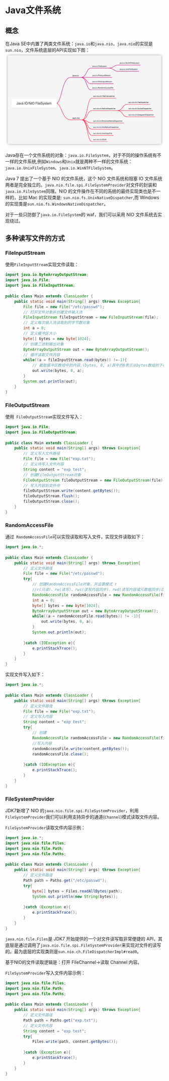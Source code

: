 # Java文件系统

## 概念

在Java SE中内置了两类文件系统：`java.io`和`java.nio`，`java.nio`的实现是`sun.nio`，文件系统底层的API实现如下图：
![img](Java文件系统.images/image-20201113121413510.png)

Java存在一个文件系统的对象：`java.io.FileSystem`，对于不同的操作系统有不一样的文件系统,例如`Windows`和`Unix`就是两种不一样的文件系统： `java.io.UnixFileSystem`、`java.io.WinNTFileSystem`。

Java 7 提出了一个基于 NIO 的文件系统，这个 NIO 文件系统和阻塞 IO 文件系统两者是完全独立的。`java.nio.file.spi.FileSystemProvider`对文件的封装和`java.io.FileSystem`同理。NIO 的文件操作在不同的系统的最终实现类也是不一样的，比如 Mac 的实现类是: `sun.nio.fs.UnixNativeDispatcher`,而 Windows 的实现类是`sun.nio.fs.WindowsNativeDispatcher`。

对于一些只防御了`java.io.FileSystem`的 waf，我们可以采用 NIO 文件系统去实现绕过。

## 多种读写文件的方式

### FileInputStream

使用`FileInputStream`实现文件读取：
```java
import java.io.ByteArrayOutputStream;
import java.io.File;
import java.io.FileInputStream;

public class Main extends ClassLoader {
    public static void main(String[] args) throws Exception{
        File file = new File("/etc/passwd");
        // 打开文件对象并创建文件输入流
        FileInputStream fileInputStream = new FileInputStream(file);
        // 定义每次输入流读取到的字节数对象
        int a = 0;
        // 定义缓冲区大小
        byte[] bytes = new byte[1024];
        // 创建二进制输出对象
        ByteArrayOutputStream out = new ByteArrayOutputStream();
        // 循环读取文件内容
        while((a = fileInputStream.read(bytes)) !=-1){
            // 截取缓冲区数组中的内容,(bytes, 0, a)其中的0表示从bytes数组的下标0开始截取，a表示输入流read到的字节数。
            out.write(bytes, 0, a);
        }
        System.out.println(out);
    }
}
```

###  FileOutputStream

使用` FileOutputStream`实现文件写入：
```java
import java.io.File;
import java.io.FileOutputStream;

public class Main extends ClassLoader {
    public static void main(String[] args) throws Exception{
        // 定义写入文件路径
        File file = new File("exp.txt");
        // 定义待写入文件内容
        String content = "exp test";
        // 创建FileOutputStream对象
        FileOutputStream fileOutputStream = new FileOutputStream(file);
        // 写入内容到文件中
        fileOutputStream.write(content.getBytes());
        fileOutputStream.flush();
        fileOutputStream.close();
    }
}
```

###  RandomAccessFile

通过` RandomAccessFile`可以实现读取和写入文件，实现文件读取如下：
```java
import java.io.*;

public class Main extends ClassLoader {
    public static void main(String[] args) throws Exception{
        // 定义文件路径
        File file = new File("/etc/passwd");
        try{
            // 创建RandomAccessFile对象，并设置模式 r
            //r(只读)、rw(读写)、rws(读写内容同步)、rwd(读写内容或元数据同步)四种模式。
            RandomAccessFile randomAccessFile = new RandomAccessFile(file, "r");
            int a = 0;
            byte[] bytes = new byte[1024];
            ByteArrayOutputStream out = new ByteArrayOutputStream();
            while((a = randomAccessFile.read(bytes)) != -1){
                out.write(bytes, 0, a);
            }
            System.out.println(out);

        }catch (IOException e){
            e.printStackTrace();
        }
    }
}
```

实现文件写入如下：
```java
import java.io.*;

public class Main extends ClassLoader {
    public static void main(String[] args) throws Exception{
        // 定义文件路径
        File file = new File("exp.txt");
        // 定义写入内容
        String content = "exp test";
        try{
            // 创建
            RandomAccessFile randomAccessFile = new RandomAccessFile(file, "rw");
            //写入内容
            randomAccessFile.write(content.getBytes());
            randomAccessFile.close();

        }catch (IOException e){
            e.printStackTrace();
        }
    }
}
```

### FileSystemProvider

JDK7新增了 NIO 的`java.nio.file.spi.FileSystemProvider`，利用`FileSystemProvider`我们可以利用支持异步的通道(`Channel`)模式读取文件内容。

`FileSystemProvider`读取文件内容示例：

```java
import java.io.*;
import java.nio.file.Files;
import java.nio.file.Path;
import java.nio.file.Paths;

public class Main extends ClassLoader {
    public static void main(String[] args) throws Exception{
        // 定义文件路径
        Path path = Paths.get("/etc/passwd");
        try{
            byte[] bytes = Files.readAllBytes(path);
            System.out.println(new String(bytes));

        }catch (Exception e){
            e.printStackTrace();
        }
    }
}
```

`java.nio.file.Files`是 JDK7 开始提供的一个对文件读写取非常便捷的 API，其底层是通过调用了`java.nio.file.spi.FileSystemProvider`来实现对文件的读写的。最为底层的实现类则是`sun.nio.ch.FileDispatcherImpl#read0`。

基于NIO的文件读取逻辑是：打开 FileChannel->读取 Channel 内容。

`FileSystemProvider`写入文件内容示例：

```java
import java.nio.file.Files;
import java.nio.file.Path;
import java.nio.file.Paths;

public class Main extends ClassLoader {
    public static void main(String[] args) throws Exception{
        // 定义文件路径
        Path path = Paths.get("exp.txt");
        // 定义文件内容
        String content = "exp test";
        try{
            Files.write(path, content.getBytes());

        }catch (Exception e){
            e.printStackTrace();
        }
    }
}
```

